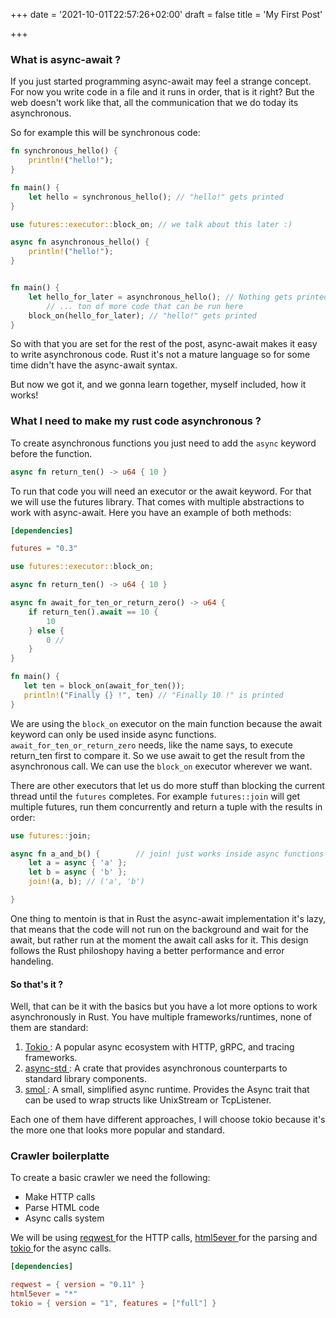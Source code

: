 +++
date = '2021-10-01T22:57:26+02:00'
draft = false
title = 'My First Post'

+++

### What is async-await ?

If you just started programming async-await may feel a strange concept. For now
you write code in a file and it runs in order, that is it right? But the web
doesn't work like that, all the communication that we do today its asynchronous.

So for example this will be synchronous code:

```rust
fn synchronous_hello() {
    println!("hello!");
}

fn main() {
    let hello = synchronous_hello(); // "hello!" gets printed
}
```

```rust
use futures::executor::block_on; // we talk about this later :)

async fn asynchronous_hello() {
    println!("hello!");
}


fn main() {
    let hello_for_later = asynchronous_hello(); // Nothing gets printed
        // ... ton of more code that can be run here
    block_on(hello_for_later); // "hello!" gets printed
}
```

So with that you are set for the rest of the post, async-await makes it easy to
write asynchronous code. Rust it's not a mature language so for some time didn't
have the async-await syntax.

But now we got it, and we gonna learn together, myself included, how it works!

### What I need to make my rust code asynchronous ?

To create asynchronous functions you just need to add the `async` keyword before the function.

```rust
async fn return_ten() -> u64 { 10 }
```

To run that code you will need an executor or the await keyword. For that we will use the futures library. That comes with multiple abstractions to work with async-await. Here you have an example of both methods:

```toml
[dependencies]

futures = "0.3"
```

```rust
use futures::executor::block_on;

async fn return_ten() -> u64 { 10 }

async fn await_for_ten_or_return_zero() -> u64 {
    if return_ten().await == 10 {
        10
    } else {
        0 //
    }
}

fn main() {
   let ten = block_on(await_for_ten());
   println!("Finally {} !", ten) // "Finally 10 !" is printed
}
```

We are using the `block_on` executor on the main function because the await keyword
can only be used inside async functions. `await_for_ten_or_return_zero` needs,
like the name says, to execute return_ten first to compare it. So we use await
to get the result from the asynchronous call.
We can use the `block_on` executor wherever we want.

There are other executors that let us do more stuff than blocking the current
thread until the `futures` completes. For example `futures::join` will get multiple
futures, run them concurrently and return a tuple with the results in order:

```rust
use futures::join;

async fn a_and_b() {        // join! just works inside async functions
    let a = async { 'a' };
    let b = async { 'b' };
    join!(a, b); // ('a', 'b')

}
```

One thing to mentoin is that in Rust the async-await implementation it's lazy, 
that means that the code will not run on the background and wait for the await, 
but rather run at the moment the await call asks for it. This design follows the 
Rust philoshopy having a better performance and error handeling.

#### So that's it ?

Well, that can be it with the basics but you have a lot more options to work 
asynchronously in Rust. You have multiple frameworks/runtimes, none of them are 
standard:


1. [ Tokio ](https://github.com/tokio-rs/tokio): A popular async ecosystem with HTTP, gRPC, and tracing frameworks.
2. [ async-std ](https://github.com/async-rs/async-std): A crate that provides asynchronous counterparts to standard library components.
3. [ smol ](https://github.com/smol-rs/smol): A small, simplified async runtime. Provides the Async trait that can be used to wrap structs like UnixStream or TcpListener.

Each one of them have different approaches, I will choose tokio because it's the
more one that looks more popular and standard.

### Crawler boilerplatte

To create a basic crawler we need the following:

- Make HTTP calls
- Parse HTML code
- Async calls system

We will be using [ reqwest ](https://github.com/seanmonstar/reqwest) for the HTTP calls,
[ html5ever ](https://github.com/servo/html5ever) for the parsing and [ tokio ](https://github.com/tokio-rs/tokio)
for the async calls.

```toml
[dependencies]

reqwest = { version = "0.11" }
html5ever = "*"
tokio = { version = "1", features = ["full"] }
```


